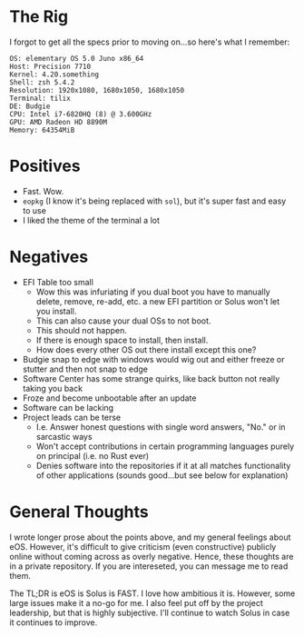 # The Rig

I forgot to get all the specs prior to moving on...so here's what I remember: 

```
OS: elementary OS 5.0 Juno x86_64 
Host: Precision 7710 
Kernel: 4.20.something
Shell: zsh 5.4.2 
Resolution: 1920x1080, 1680x1050, 1680x1050 
Terminal: tilix 
DE: Budgie
CPU: Intel i7-6820HQ (8) @ 3.600GHz 
GPU: AMD Radeon HD 8890M 
Memory: 64354MiB 
```

# Positives

* Fast. Wow.
* `eopkg` (I know it's being replaced with `sol`), but it's super fast and easy to use
* I liked the theme of the terminal a lot

# Negatives

* EFI Table too small
  * Wow this was infuriating if you dual boot you have to manually delete, remove, re-add, etc. a new EFI partition or Solus won't let you install. 
  * This can also cause your dual OSs to not boot. 
  * This should not happen. 
  * If there is enough space to install, then install. 
  * How does every other OS out there install except this one?
* Budgie snap to edge with windows would wig out and either freeze or stutter and then not snap to edge
* Software Center has some strange quirks, like back button not really taking you back
* Froze and become unbootable after an update
* Software can be lacking
* Project leads can be terse
  * I.e. Answer honest questions with single word answers, "No." or in sarcastic ways
  * Won't accept contributions in certain programming languages purely on principal (i.e. no Rust ever)
  * Denies software into the repositories if it at all matches functionality of other applications (sounds good...but see below for explanation)

# General Thoughts

I wrote longer prose about the points above, and my general feelings about eOS. However, it's difficult to give criticism (even constructive) publicly online without coming across as overly negative. Hence, these thoughts are in a private repository. If you are intereseted, you can message me to read them.

The TL;DR is eOS is Solus is FAST. I love how ambitious it is. However, some large issues make it a no-go for me. I also feel put off by the project leadership, but that is highly subjective. I'll continue to watch Solus in case it continues to improve. 
